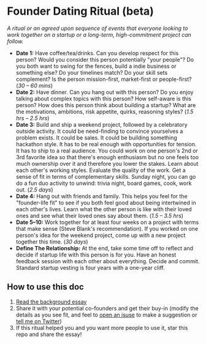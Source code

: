 # Founder Dating Ritual (beta)
_A ritual or an agreed upon sequence of events that everyone looking to work together on a startup or a long-term, high-commitment project can follow._

* **Date 1:** Have coffee/tea/drinks. Can you develop respect for this person? Would you consider this person potentially "your people"? Do you both want to swing for the fences, build a indie business or something else? Do your timelines match? Do your skill sets complement? Is the person mission-first, market-first or people-first? (_30 – 60 mins_)
* **Date 2:** Have dinner. Can you hang out with this person? Do you enjoy talking about complex topics with this person? How self-aware is this person? How does this person think about building a startup? What are the motivations, ambitions, risk appetite, quirks, reasoning styles? (_1.5 hrs – 2.5 hrs_)
* **Date 3:** Build and ship a weekend project, followed by a celebratory outside activity. It could be need-finding to convince yourselves a problem exists. It could be sales. It could be building something hackathon style. It has to be real enough with opportunities for tension. It has to ship to a real audience. You could work on one person's 2nd or 3rd favorite idea so that there's enough enthusiasm but no one feels too much ownership over it and therefore you lower the stakes. Learn about each other's working styles. Evaluate the quality of the work. Get a sense of fit in terms of complementary skills. Sunday night, you can go do a fun duo activity to unwind: trivia night, board games, cook, work out. (_2.5 days_)
* **Date 4:** Hang out with friends and family. This helps you feel for the "founder-life fit" to see if you both feel good about being intertwined in each other's lives. Learn what the other person is like with their loved ones and see what their loved ones say about them. (_1.5 – 3.5 hrs_)
* **Date 5–10:** Work together for at least four weeks on a project with terms that make sense (Steve Blank's recommendation). If you worked on one person's idea for the weekend project, come up with a new project together this time. (_30 days_)
* **Define The Relationship:** At the end, take some time off to reflect and decide if startup life with this person is for you. Have an honest feedback session with each other about everything. Decide and commit. Standard startup vesting is four years with a one-year cliff.

## How to use this doc

1. [Read the background essay](https://rickyyean.com)
2. Share it with your potential co-founders and get their buy-in (modify the details as you see fit, and feel to [open an isuse](https://github.com/rickyyean/founder-dating-ritual/issues) to make a suggestion or [tell me on Twitter](https://twitter.com/rickyyean))
3. If this ritual helped you and you want more people to use it, star this repo and share the essay!

